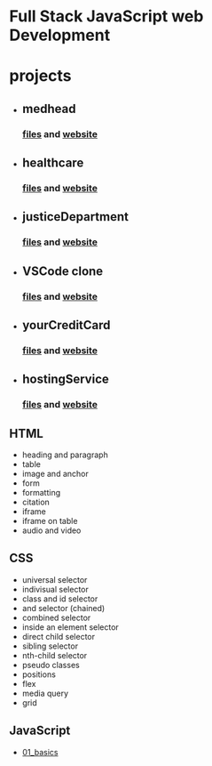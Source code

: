 # Full Stack JavaScript web Development

# projects

- ## medhead
  ### [files](https://github.com/SudhanshuModi/fsjs/tree/main/projects/01_medhead) and [website](https://medhead.netlify.app/)

- ## healthcare
  ### [files](https://github.com/SudhanshuModi/fsjs/tree/main/projects/02_heathcare) and [website](https://totalhealthcare.netlify.app/)

- ## justiceDepartment
  ### [files](https://github.com/SudhanshuModi/fsjs/tree/main/projects/03_justiceDepartment) and [website](https://justicedepartment.netlify.app/)

- ## VSCode clone
  ### [files](https://github.com/SudhanshuModi/fsjs/tree/main/projects/04_VSCode) and [website](https://visualstudiocodeclone.netlify.app/)

- ## yourCreditCard
  ### [files](https://github.com/SudhanshuModi/fsjs/tree/main/projects/05_yourCreditCard) and [website](https://yourcreditcard.netlify.app/)

- ## hostingService
  ### [files](https://github.com/SudhanshuModi/fsjs/tree/main/projects/06_hostingService) and [website](https://yourhostingservice.netlify.app/)

## HTML

- heading and paragraph
- table
- image and anchor
- form
- formatting
- citation
- iframe
- iframe on table
- audio and video

## CSS

- universal selector
- indivisual selector
- class and id selector
- and selector (chained)
- combined selector
- inside an element selector
- direct child selector
- sibling selector
- nth-child selector
- pseudo classes
- positions
- flex
- media query
- grid

## JavaScript

  - [01_basics](https://github.com/SudhanshuModi/fsjs/tree/main/03_javascript/01_basics)